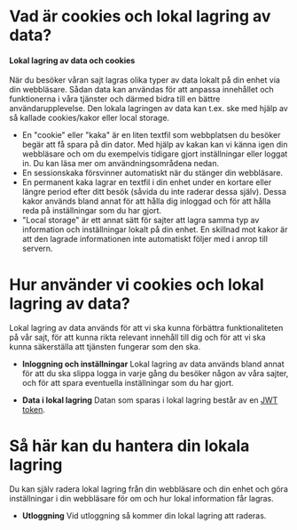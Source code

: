 # Vad är cookies och lokal lagring av data?

#### Lokal lagring av data och cookies

När du besöker våran sajt lagras olika typer av data lokalt på din enhet via din webbläsare.
Sådan data kan användas för att anpassa innehållet och funktionerna i våra tjänster och därmed bidra till en bättre användarupplevelse.
Den lokala lagringen av data kan t.ex. ske med hjälp av så kallade cookies/kakor eller local storage.

- En "cookie" eller "kaka" är en liten textfil som webbplatsen du besöker begär att få spara på din dator. Med hjälp av kakan kan vi känna igen din webbläsare och om du exempelvis tidigare gjort inställningar eller loggat in. Du kan läsa mer om användningsområdena nedan.
- En sessionskaka försvinner automatiskt när du stänger din webbläsare.
- En permanent kaka lagrar en textfil i din enhet under en kortare eller längre period efter ditt besök (såvida du inte raderar dessa själv). Dessa kakor används bland annat för att hålla dig inloggad och för att hålla reda på inställningar som du har gjort.
- "Local storage" är ett annat sätt för sajter att lagra samma typ av information och inställningar lokalt på din enhet. En skillnad mot kakor är att den lagrade informationen inte automatiskt följer med i anrop till servern.

# Hur använder vi cookies och lokal lagring av data?

Lokal lagring av data används för att vi ska kunna förbättra funktionaliteten på vår sajt, för att kunna rikta relevant innehåll till dig och för att vi ska kunna säkerställa att tjänsten fungerar som den ska.

- **Inloggning och inställningar** Lokal lagring av data används bland annat för att du ska slippa logga in varje gång du besöker någon av våra sajter, och för att spara eventuella inställningar som du har gjort.

- **Data i lokal lagring** Datan som sparas i lokal lagring består av en [JWT token](https://jwt.io/).

# Så här kan du hantera din lokala lagring

Du kan själv radera lokal lagring från din webbläsare och din enhet och göra inställningar i din webbläsare för om och hur lokal information får lagras.

- **Utloggning** Vid utloggning så kommer din lokal lagring att raderas.
